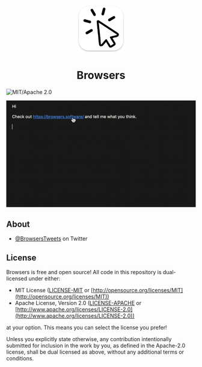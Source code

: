 <p align="center">
  <img src="https://raw.githubusercontent.com/Browsers-software/browsers/main/resources/icons/256x256/software.Browsers.png" width="128" />
  <h1 align="center">Browsers</h1>
</p>

![MIT/Apache 2.0](https://img.shields.io/badge/license-MIT%2FApache-blue.svg)

![](docs/browsers.gif)

## About

* [@BrowsersTweets](https://twitter.com/BrowsersTweets) on Twitter

## License

Browsers is free and open source! All code in this repository is dual-licensed under either:

* MIT License ([LICENSE-MIT](LICENSE-MIT) or [http://opensource.org/licenses/MIT](http://opensource.org/licenses/MIT))
* Apache License, Version 2.0 ([LICENSE-APACHE](LICENSE-APACHE) or [http://www.apache.org/licenses/LICENSE-2.0](http://www.apache.org/licenses/LICENSE-2.0))

at your option. This means you can select the license you prefer!

Unless you explicitly state otherwise, any contribution intentionally submitted for inclusion in the work by you, as defined in the Apache-2.0 license, shall be dual licensed as above, without any additional terms or conditions.